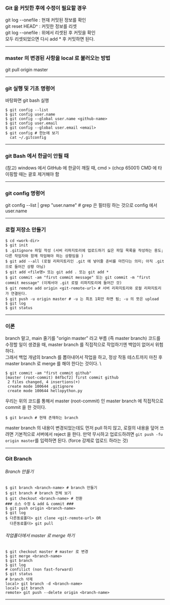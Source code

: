 ### Git 을 커밋한 후에 수정이 필요할 경우
git log --onefile : 현재 커밋된 정보를 확인  
git reset HEAD^ : 커밋한 정보를 리셋    
git log --onefile : 위에서 리셋된 후 커밋을 확인  
모두 리셋되었으면 다시 add * 후 커밋하면 된다.
<hr>

### master 의 변경된 사항을 local 로 불러오는 방법  ###
git pull origin master
<hr>

### git 실행 및 기초 명령어 ###
바탕화면 git bash 실행
```github
$ git config --list
$ git config user.name
$ git config --global user.name <github-name>
$ git config user.email
$ git config --global user.email <email>
$ git config # 한눈에 보기  
  cat ~/.gitconfig
```
<hr>

### git Bash 에서 한글이 안될 때 ###
(참고) windows 에서 GitHub 에 한글이 깨질 때,
cmd > (chcp 65001) CMD 에 타이핑할 때는 괄호 제거해야 함
<hr>

### git config 명령어 ###
git config --list | grep "user.name" # grep 은 필터링 하는 것으로 config 에서 user.name 
<hr>

### 로컬 저장소 만들기 ###
```github
$ cd <work-dir>
$ git init
$ .gitignore 파일 작성 (서버 리파지토리에 업로드하기 싫은 파일 목록을 작성하는 용도; 다른 작업자와 함께 작업해야 하는 상황임을 )
$ git add --all (로컬 리파지토리인 .git 에 넣어줄 준비를 마친다는 의미; 아직 .git 으로 들어간 상황 아님)
$ git add <file명> 또는 git add . 또는 git add *
$ git commit -am "first commit message" 또는 git commit -m "first commit message" (이제서야 .git 로컬 리파지토리에 들어간 것)
$ git remote add origin <git-remote-url> # 서버 리파지토리와 로컬 리파지토리가 연결된다.
$ git push -u origin master # -u 는 최초 1회만 하면 됨; -u 의 뜻은 upload
$ git log
$ git status
```
<hr>

### 이론 ###
branch 말고, main 줄기를 "origin master" 라고 부름 (즉 master branch) 
코드를 수정할 일이 생겼을 때, master branch 를 직접적으로 작업하기엔 백업이 없어서 위험하다.  
그래서 백업 개념의 branch 를 뽑아내어서 작업을 하고, 정상 작동 테스트까지 마친 후 master branch 로 merge 를 해야 한다는 것이다. \

```github
$ git commit -am "first commit github"
[master (root-commit) 84fbcf2] first commit github
 2 files changed, 4 insertions(+)
 create mode 100644 .gitignore
 create mode 100644 hellopython.py
```
우리는 위의 코드를 통해서 master (root-commit) 인 master branch 에 직접적으로 commit 을 한 것이다.
```github
$ git branch # 현재 존재하는 branch 
```

master branch 의 내용이 변경되었는데도 먼저 pull 하지 않고, 로컬의 내용을 덮어 쓰려면 기본적으로 서버에서 reject 을 한다.
만약 무시하고 업로드하려면 `git push -fu origin master`를 입력하면 된다. (force 강제로 업로드 하라는 것)
<hr>

### Git Branch ###
###### Branch 만들기
```github
$ git branch <branch-name> # branch 만들기
$ git branch # branch 전체 보기
$ git checkout <branch-name> # 전환
### 소스 수정 & add & commit ###
$ git push origin <branch-name>
$ git log
$ 다른동료폴더> git clone <git-remote-url> OR
  다른동료폴더> git pull
```
###### 작업폴더에서 master 로 merge 하기
```github
$ git checkout master # master 로 변경
$ git merge <branch-name>
$ git branch
$ git log
# confilict (non fast-forward)
$ git status
# branch 삭제
local> git branch -d <branch-name>
local> git branch
remote> git push --delete origin <branch-name>
```
<hr>

